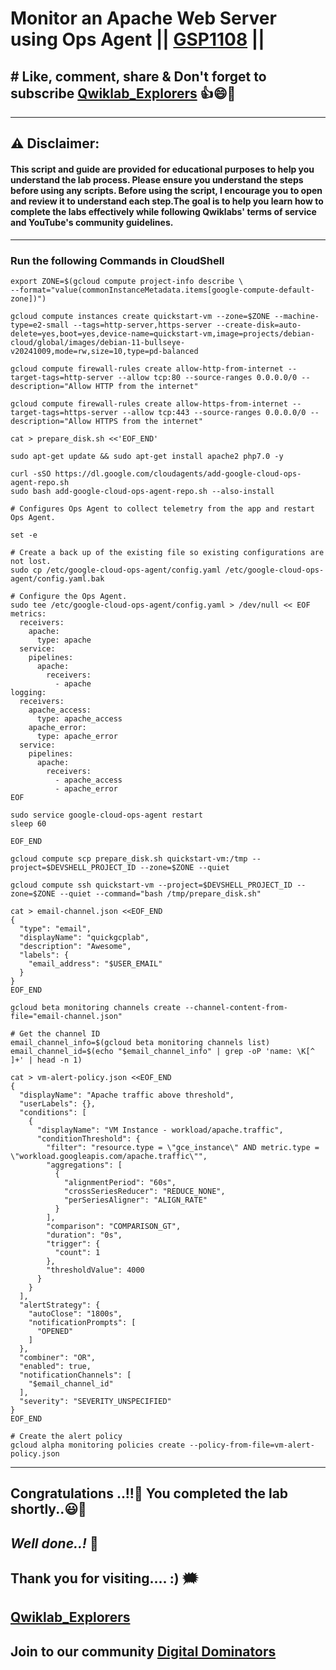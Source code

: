 # Monitor an Apache Web Server using Ops Agent || [GSP1108](https://www.cloudskillsboost.google/focuses/56596?parent=catalog) ||

## # Like, comment, share & Don't forget to subscribe [Qwiklab_Explorers](https://youtube.com/@titashshil?si=RgamNu1dc9jVIbJN) 👍😄🤝

---
## ⚠️ **Disclaimer:**
#### This script and guide are provided for educational purposes to help you understand the lab process. Please ensure you understand the steps before using any scripts. Before using the script, I encourage you to open and review it to understand each step.The goal is to help you learn how to complete the labs effectively while following Qwiklabs' terms of service and YouTube's community guidelines.
---

### Run the following Commands in CloudShell

```
export ZONE=$(gcloud compute project-info describe \
--format="value(commonInstanceMetadata.items[google-compute-default-zone])")

gcloud compute instances create quickstart-vm --zone=$ZONE --machine-type=e2-small --tags=http-server,https-server --create-disk=auto-delete=yes,boot=yes,device-name=quickstart-vm,image=projects/debian-cloud/global/images/debian-11-bullseye-v20241009,mode=rw,size=10,type=pd-balanced

gcloud compute firewall-rules create allow-http-from-internet --target-tags=http-server --allow tcp:80 --source-ranges 0.0.0.0/0 --description="Allow HTTP from the internet"

gcloud compute firewall-rules create allow-https-from-internet --target-tags=https-server --allow tcp:443 --source-ranges 0.0.0.0/0 --description="Allow HTTPS from the internet"

cat > prepare_disk.sh <<'EOF_END'

sudo apt-get update && sudo apt-get install apache2 php7.0 -y

curl -sSO https://dl.google.com/cloudagents/add-google-cloud-ops-agent-repo.sh
sudo bash add-google-cloud-ops-agent-repo.sh --also-install

# Configures Ops Agent to collect telemetry from the app and restart Ops Agent.

set -e

# Create a back up of the existing file so existing configurations are not lost.
sudo cp /etc/google-cloud-ops-agent/config.yaml /etc/google-cloud-ops-agent/config.yaml.bak

# Configure the Ops Agent.
sudo tee /etc/google-cloud-ops-agent/config.yaml > /dev/null << EOF
metrics:
  receivers:
    apache:
      type: apache
  service:
    pipelines:
      apache:
        receivers:
          - apache
logging:
  receivers:
    apache_access:
      type: apache_access
    apache_error:
      type: apache_error
  service:
    pipelines:
      apache:
        receivers:
          - apache_access
          - apache_error
EOF

sudo service google-cloud-ops-agent restart
sleep 60

EOF_END

gcloud compute scp prepare_disk.sh quickstart-vm:/tmp --project=$DEVSHELL_PROJECT_ID --zone=$ZONE --quiet

gcloud compute ssh quickstart-vm --project=$DEVSHELL_PROJECT_ID --zone=$ZONE --quiet --command="bash /tmp/prepare_disk.sh"

cat > email-channel.json <<EOF_END
{
  "type": "email",
  "displayName": "quickgcplab",
  "description": "Awesome",
  "labels": {
    "email_address": "$USER_EMAIL"
  }
}
EOF_END

gcloud beta monitoring channels create --channel-content-from-file="email-channel.json"

# Get the channel ID
email_channel_info=$(gcloud beta monitoring channels list)
email_channel_id=$(echo "$email_channel_info" | grep -oP 'name: \K[^ ]+' | head -n 1)

cat > vm-alert-policy.json <<EOF_END
{
  "displayName": "Apache traffic above threshold",
  "userLabels": {},
  "conditions": [
    {
      "displayName": "VM Instance - workload/apache.traffic",
      "conditionThreshold": {
        "filter": "resource.type = \"gce_instance\" AND metric.type = \"workload.googleapis.com/apache.traffic\"",
        "aggregations": [
          {
            "alignmentPeriod": "60s",
            "crossSeriesReducer": "REDUCE_NONE",
            "perSeriesAligner": "ALIGN_RATE"
          }
        ],
        "comparison": "COMPARISON_GT",
        "duration": "0s",
        "trigger": {
          "count": 1
        },
        "thresholdValue": 4000
      }
    }
  ],
  "alertStrategy": {
    "autoClose": "1800s",
    "notificationPrompts": [
      "OPENED"
    ]
  },
  "combiner": "OR",
  "enabled": true,
  "notificationChannels": [
    "$email_channel_id"
  ],
  "severity": "SEVERITY_UNSPECIFIED"
}
EOF_END

# Create the alert policy
gcloud alpha monitoring policies create --policy-from-file=vm-alert-policy.json
```


---

## Congratulations ..!!🎉  You completed the lab shortly..😃💯

## *Well done..!* 👏

## Thank you for visiting.... :) 🗯️

## [Qwiklab_Explorers](https://youtube.com/@titashshil?si=RgamNu1dc9jVIbJN)

## Join to our community [Digital Dominators](https://linktr.ee/digital_dominators)
